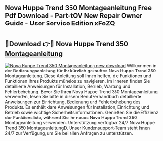 ## Nova Huppe Trend 350 Montageanleitung Free Pdf Download - Part-tOV New Repair Owner Guide - User Service Edition xFeZQ

# <h2><a href="http://df8y9w.blite.top/?on=Nova+Huppe+Trend+350+Montageanleitung">🔗Download 👉🔴 Nova Huppe Trend 350 Montageanleitung</a></h2>

[![Nova Huppe Trend 350 Montageanleitung new download](https://i.imgur.com/lujVjoI.png)](http://df8y9w.blite.top/?on=Nova+Huppe+Trend+350+Montageanleitung)
Willkommen in der Bedienungsanleitung für Ihr kürzlich gekauftes Nova Huppe Trend 350 Montageanleitung. Diese Anleitung soll Ihnen helfen, die Funktionen und Funktionen Ihres Produkts mühelos zu navigieren. Im Inneren finden Sie detaillierte Anweisungen für Installation, Betrieb, Wartung und Fehlerbehebung. Bevor Sie Ihren Nova Huppe Trend 350 Montageanleitung verwenden, lesen Sie bitte in diesem Benutzerhandbuch detaillierte Anweisungen zur Einrichtung, Bedienung und Fehlerbehebung des Produkts. Es enthält klare Anweisungen für Installation, Einrichtung und Betrieb sowie wichtige Sicherheitsinformationen. Genießen Sie die Effizienz der Funktionsliste, während Sie Ihr neues Nova Huppe Trend 350 Montageanleitung verwenden. Unterstützung verfügbar 24/7 Nova Huppe Trend 350 MontageanleitungD. Unser Kundensupport-Team steht Ihnen 24/7 zur Verfügung, um Sie bei allen Anfragen zu unterstützen.

